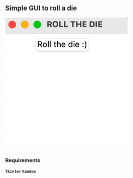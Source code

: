 ## Simple GUI to roll a die

<img src="roll_demo.gif">

### Requirements
**`Tkinter`** **`Random`**
